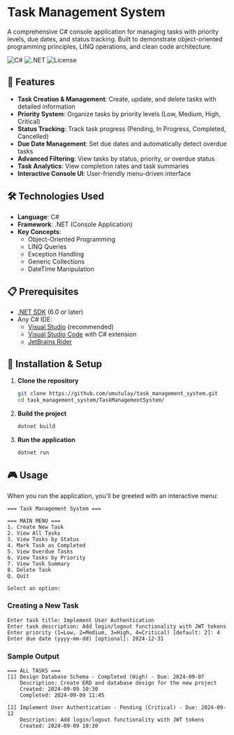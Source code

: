 # Task Management System

A comprehensive C# console application for managing tasks with priority levels, due dates, and status tracking. Built to demonstrate object-oriented programming principles, LINQ operations, and clean code architecture.

![C#](https://img.shields.io/badge/C%23-239120?style=for-the-badge&logo=c-sharp&logoColor=white)
![.NET](https://img.shields.io/badge/.NET-5C2D91?style=for-the-badge&logo=.net&logoColor=white)
![License](https://img.shields.io/badge/License-MIT-blue?style=for-the-badge)

## 🚀 Features

- **Task Creation & Management**: Create, update, and delete tasks with detailed information
- **Priority System**: Organize tasks by priority levels (Low, Medium, High, Critical)
- **Status Tracking**: Track task progress (Pending, In Progress, Completed, Cancelled)
- **Due Date Management**: Set due dates and automatically detect overdue tasks
- **Advanced Filtering**: View tasks by status, priority, or overdue status
- **Task Analytics**: View completion rates and task summaries
- **Interactive Console UI**: User-friendly menu-driven interface

## 🛠️ Technologies Used

- **Language**: C# 
- **Framework**: .NET (Console Application)
- **Key Concepts**: 
  - Object-Oriented Programming
  - LINQ Queries
  - Exception Handling
  - Generic Collections
  - DateTime Manipulation

## 📋 Prerequisites

- [.NET SDK](https://dotnet.microsoft.com/download) (6.0 or later)
- Any C# IDE:
  - [Visual Studio](https://visualstudio.microsoft.com/) (recommended)
  - [Visual Studio Code](https://code.visualstudio.com/) with C# extension
  - [JetBrains Rider](https://www.jetbrains.com/rider/)

## 🔧 Installation & Setup

1. **Clone the repository**
   ```bash
   git clone https://github.com/umutulay/task_management_system.git
   cd task_management_system/TaskManagementSystem/
   ```

2. **Build the project**
   ```bash
   dotnet build
   ```

3. **Run the application**
   ```bash
   dotnet run
   ```

## 🎮 Usage

When you run the application, you'll be greeted with an interactive menu:

```
=== Task Management System ===

=== MAIN MENU ===
1. Create New Task
2. View All Tasks
3. View Tasks by Status
4. Mark Task as Completed
5. View Overdue Tasks
6. View Tasks by Priority
7. View Task Summary
8. Delete Task
Q. Quit

Select an option:
```

### Creating a New Task
```
Enter task title: Implement User Authentication
Enter task description: Add login/logout functionality with JWT tokens
Enter priority (1=Low, 2=Medium, 3=High, 4=Critical) [default: 2]: 4
Enter due date (yyyy-mm-dd) [optional]: 2024-12-31
```

### Sample Output
```
=== ALL TASKS ===
[1] Design Database Schema - Completed (High) - Due: 2024-09-07 
    Description: Create ERD and database design for the new project
    Created: 2024-09-09 10:30
    Completed: 2024-09-09 11:45

[2] Implement User Authentication - Pending (Critical) - Due: 2024-09-12
    Description: Add login/logout functionality with JWT tokens
    Created: 2024-09-09 10:30
```

